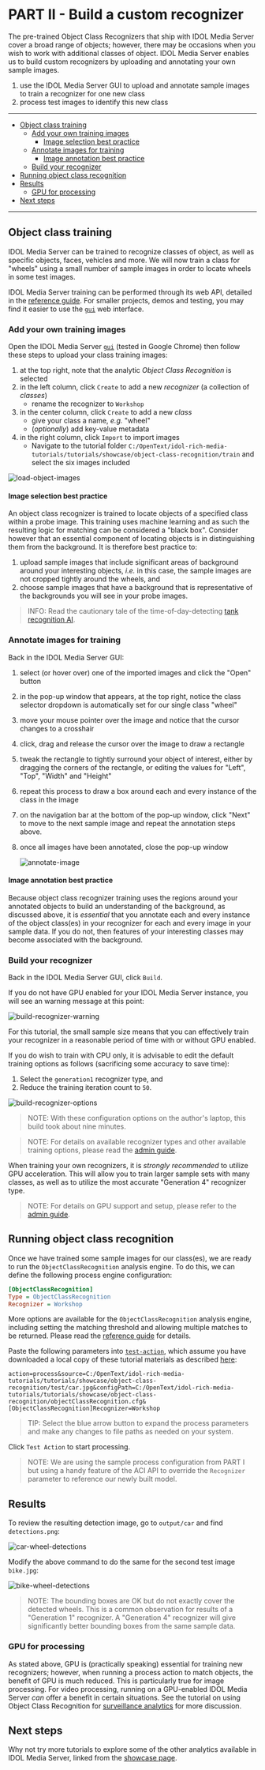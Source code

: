 # PART II - Build a custom recognizer

The pre-trained Object Class Recognizers that ship with IDOL Media Server cover a broad range of objects; however, there may be occasions when you wish to work with additional classes of object.  IDOL Media Server enables us to build custom recognizers by uploading and annotating your own sample images.

1. use the IDOL Media Server GUI to upload and annotate sample images to train a recognizer for one new class
1. process test images to identify this new class
<!-- 1. discuss sources of new training data, e.g. OpenImages -->
<!-- 1. use "snapshots" to optimize your own models -->

---

- [Object class training](#object-class-training)
  - [Add your own training images](#add-your-own-training-images)
    - [Image selection best practice](#image-selection-best-practice)
  - [Annotate images for training](#annotate-images-for-training)
    - [Image annotation best practice](#image-annotation-best-practice)
  - [Build your recognizer](#build-your-recognizer)
- [Running object class recognition](#running-object-class-recognition)
- [Results](#results)
  - [GPU for processing](#gpu-for-processing)
- [Next steps](#next-steps)

---

## Object class training

IDOL Media Server can be trained to recognize classes of object, as well as specific objects, faces, vehicles and more.  We will now train a class for "wheels" using a small number of sample images in order to locate wheels in some test images.

IDOL Media Server training can be performed through its web API, detailed in the [reference guide](https://www.microfocus.com/documentation/idol/IDOL_24_2/MediaServer_24.2_Documentation/Help/index.html#Actions/Training/_TrainingActions.htm).  For smaller projects, demos and testing, you may find it easier to use the [`gui`](http://localhost:14000/a=gui) web interface.

### Add your own training images

Open the IDOL Media Server [`gui`](http://localhost:14000/a=gui#/train/objectClassRec(tool:select)) (tested in Google Chrome) then follow these steps to upload your class training images:

1. at the top right, note that the analytic *Object Class Recognition* is selected
1. in the left column, click `Create` to add a new *recognizer* (a collection of *classes*)
    - rename the recognizer to `Workshop`
1. in the center column, click `Create` to add a new *class*
    - give your class a name, *e.g.* "wheel"
    - (*optionally*) add key-value metadata
1. in the right column, click `Import` to import images
    - Navigate to the tutorial folder `C:/OpenText/idol-rich-media-tutorials/tutorials/showcase/object-class-recognition/train` and select the six images included

![load-object-images](./figs/load-object-images.png)

#### Image selection best practice

An object class recognizer is trained to locate objects of a specified class within a probe image.  This training uses machine learning and as such the resulting logic for matching can be considered a "black box".  Consider however that an essential component of locating objects is in distinguishing them from the background.  It is therefore best practice to:

1. upload sample images that include significant areas of background around your interesting objects, *i.e.* in this case, the sample images are not cropped tightly around the wheels, and
1. choose sample images that have a background that is representative of the backgrounds you will see in your probe images.

> INFO: Read the cautionary tale of the time-of-day-detecting [tank recognition AI](https://gwern.net/tank).

### Annotate images for training

Back in the IDOL Media Server GUI:

1. select (or hover over) one of the imported images and click the "Open" button
1. in the pop-up window that appears, at the top right, notice the class selector dropdown is automatically set for our single class "wheel"
1. move your mouse pointer over the image and notice that the cursor changes to a crosshair
1. click, drag and release the cursor over the image to draw a rectangle
1. tweak the rectangle to tightly surround your object of interest, either by dragging the corners of the rectangle, or editing the values for "Left", "Top", "Width" and "Height"
1. repeat this process to draw a box around each and every instance of the class in the image
1. on the navigation bar at the bottom of the pop-up window, click "Next" to move to the next sample image and repeat the annotation steps above.
1. once all images have been annotated, close the pop-up window

    ![annotate-image](./figs/annotate-image.gif)

#### Image annotation best practice

Because object class recognizer training uses the regions around your annotated objects to build an understanding of the background, as discussed above, it is *essential* that you annotate each and every instance of the object class(es) in your recognizer for each and every image in your sample data.  If you do not, then features of your interesting classes may become associated with the background.

### Build your recognizer

Back in the IDOL Media Server GUI, click `Build`.

If you do not have GPU enabled for your IDOL Media Server instance, you will see an warning message at this point:

![build-recognizer-warning](./figs/build-recognizer-warning.png)

For this tutorial, the small sample size means that you can effectively train your recognizer in a reasonable period of time with or without GPU enabled.

If you do wish to train with CPU only, it is advisable to edit the default training options as follows (sacrificing some accuracy to save time):

1. Select the `generation1` recognizer type, and
1. Reduce the training iteration count to `50`.

![build-recognizer-options](./figs/build-recognizer-options.png)

> NOTE: With these configuration options on the author's laptop, this build took about nine minutes.

> NOTE: For details on available recognizer types and other available training options, please read the [admin guide](https://www.microfocus.com/documentation/idol/IDOL_24_2/MediaServer_24.2_Documentation/Help/Content/Operations/Analyze/ObjectClassRec_RecognizerTypes.htm).

When training your own recognizers, it is *strongly recommended* to utilize GPU acceleration.  This will allow you to train larger sample sets with many classes, as well as to utilize the most accurate "Generation 4" recognizer type.

> NOTE: For details on GPU support and setup, please refer to the [admin guide](https://www.microfocus.com/documentation/idol/IDOL_24_2/MediaServer_24.2_Documentation/Help/Content/Advanced/GPU.htm).

## Running object class recognition

Once we have trained some sample images for our class(es), we are ready to run the `ObjectClassRecognition` analysis engine.  To do this, we can define the following process engine configuration:

```ini
[ObjectClassRecognition]
Type = ObjectClassRecognition
Recognizer = Workshop
```

More options are available for the `ObjectClassRecognition` analysis engine, including setting the matching threshold and allowing multiple matches to be returned.  Please read the [reference guide](https://www.microfocus.com/documentation/idol/IDOL_24_2/MediaServer_24.2_Documentation/Help/Content/Configuration/Analysis/ObjectClass/_ObjectClass.htm) for details.

Paste the following parameters into [`test-action`](http://127.0.0.1:14000/a=admin#page/console/test-action), which assume you have downloaded a local copy of these tutorial materials as described [here](../../setup/SETUP.md#obtaining-tutorial-materials):

```url
action=process&source=C:/OpenText/idol-rich-media-tutorials/tutorials/showcase/object-class-recognition/test/car.jpg&configPath=C:/OpenText/idol-rich-media-tutorials/tutorials/showcase/object-class-recognition/objectClassRecognition.cfg&[ObjectClassRecognition]Recognizer=Workshop
```

> TIP: Select the blue arrow button to expand the process parameters and make any changes to file paths as needed on your system.

Click `Test Action` to start processing.

> NOTE: We are using the sample process configuration from PART I but using a handy feature of the ACI API to override the `Recognizer` parameter to reference our newly built model.

## Results

To review the resulting detection image, go to `output/car` and find `detections.png`:

![car-wheel-detections](./figs/car-wheel-detections.png)

Modify the above command to do the same for the second test image `bike.jpg`:

![bike-wheel-detections](./figs/bike-wheel-detections.png)

> NOTE: The bounding boxes are OK but do not exactly cover the detected wheels.  This is a common observation for results of a "Generation 1" recognizer.  A "Generation 4" recognizer will give significantly better bounding boxes from the same sample data.

### GPU for processing

As stated above, GPU is (practically speaking) essential for training new recognizers; however, when running a process action to match objects, the benefit of GPU is much reduced. This is particularly true for image processing. For video processing, running on a GPU-enabled IDOL Media Server *can* offer a benefit in certain situations.  See the tutorial on using Object Class Recognition for [surveillance analytics](../surveillance/README.md#optional-gpu-acceleration) for more discussion.

## Next steps

Why not try more tutorials to explore some of the other analytics available in IDOL Media Server, linked from the [showcase page](../README.md).
